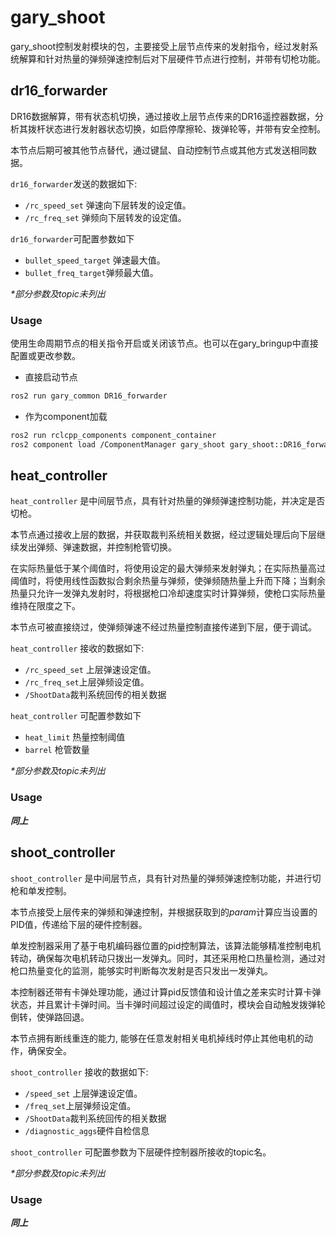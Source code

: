 # gary_shoot

gary_shoot控制发射模块的包，主要接受上层节点传来的发射指令，经过发射系统解算和针对热量的弹频弹速控制后对下层硬件节点进行控制，并带有切枪功能。

## dr16_forwarder

DR16数据解算，带有状态机切换，通过接收上层节点传来的DR16遥控器数据，分析其拨杆状态进行发射器状态切换，如启停摩擦轮、拨弹轮等，并带有安全控制。

本节点后期可被其他节点替代，通过键鼠、自动控制节点或其他方式发送相同数据。

`dr16_forwarder`发送的数据如下:  

- `/rc_speed_set` 弹速向下层转发的设定值。
- `/rc_freq_set` 弹频向下层转发的设定值。

`dr16_forwarder`可配置参数如下

- `bullet_speed_target` 弹速最大值。
- `bullet_freq_target`弹频最大值。

_*部分参数及topic未列出_

### Usage

使用生命周期节点的相关指令开启或关闭该节点。也可以在gary_bringup中直接配置或更改参数。

- 直接启动节点

```bash
ros2 run gary_common DR16_forwarder
```

- 作为component加载

```bash
ros2 run rclcpp_components component_container
ros2 component load /ComponentManager gary_shoot gary_shoot::DR16_forwarder
```

## heat_controller

`heat_controller` 是中间层节点，具有针对热量的弹频弹速控制功能，并决定是否切枪。

本节点通过接收上层的数据，并获取裁判系统相关数据，经过逻辑处理后向下层继续发出弹频、弹速数据，并控制枪管切换。

在实际热量低于某个阈值时，将使用设定的最大弹频来发射弹丸；在实际热量高过阈值时，将使用线性函数拟合剩余热量与弹频，使弹频随热量上升而下降；当剩余热量只允许一发弹丸发射时，将根据枪口冷却速度实时计算弹频，使枪口实际热量维持在限度之下。

本节点可被直接绕过，使弹频弹速不经过热量控制直接传递到下层，便于调试。

`heat_controller` 接收的数据如下:  

- `/rc_speed_set` 上层弹速设定值。
- `/rc_freq_set`上层弹频设定值。
- `/ShootData`裁判系统回传的相关数据

`heat_controller` 可配置参数如下

- `heat_limit` 热量控制阈值
- `barrel` 枪管数量

_*部分参数及topic未列出_

### Usage

***同上***

## shoot_controller

`shoot_controller` 是中间层节点，具有针对热量的弹频弹速控制功能，并进行切枪和单发控制。

本节点接受上层传来的弹频和弹速控制，并根据获取到的*param*计算应当设置的PID值，传递给下层的硬件控制器。

单发控制器采用了基于电机编码器位置的pid控制算法，该算法能够精准控制电机转动，确保每次电机转动只拨出一发弹丸。同时，其还采用枪口热量检测，通过对枪口热量变化的监测，能够实时判断每次发射是否只发出一发弹丸。

本控制器还带有卡弹处理功能，通过计算pid反馈值和设计值之差来实时计算卡弹状态，并且累计卡弹时间。当卡弹时间超过设定的阈值时，模块会自动触发拨弹轮倒转，使弹路回退。

本节点拥有断线重连的能力, 能够在任意发射相关电机掉线时停止其他电机的动作，确保安全。

`shoot_controller` 接收的数据如下:  

- `/speed_set` 上层弹速设定值。
- `/freq_set`上层弹频设定值。
- `/ShootData`裁判系统回传的相关数据
- `/diagnostic_aggs`硬件自检信息

`shoot_controller` 可配置参数为下层硬件控制器所接收的topic名。

_*部分参数及topic未列出_

### Usage

***同上***

